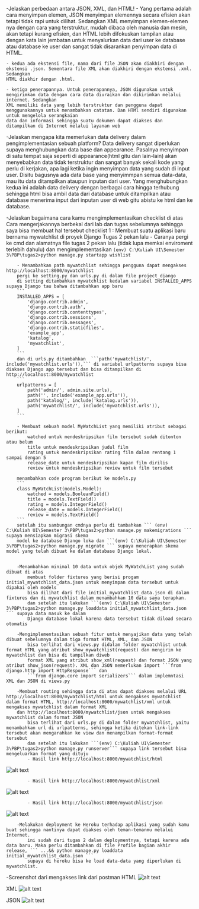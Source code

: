-Jelaskan perbedaan antara JSON, XML, dan HTML!
    - Yang pertama adalah cara menyimpan elemen,  JSON menyimpan elemennya secara efisien akan tetapi tidak rapi untuk dilihat. Sedangkan XML menyimpan 
    elemen-elemen nya dengan cara yang terstruktur, mudah dibaca oleh manusia dan mesin, akan tetapi kurang efisien, dan HTML lebih difokuskan tampilan 
    atau dengan kata lain jembatan untuk menyalurkan data dari user ke database atau database ke user dan sangat tidak disarankan penyimpan data di HTML.

    - kedua ada ekstensi file, nama dari file JSON akan diakhiri dengan ekstensi .json. Sementara file XML akan diakhiri dengan ekstensi .xml. Sedangkan
    HTML diakhir dengan .html.

    - ketiga penerapannya. Untuk penerapannya, JSON digunakan untuk mengirimkan data dengan cara data diuraikan dan dikirimkan melalui internet. Sedangkan 
    XML memiliki data yang lebih terstruktur dan pengguna dapat menggunakannya untuk menambahkan catatan. Dan HTMl sendiri digunakan untuk mengelola serangkaian
    data dan informasi sehingga suatu dokumen dapat diakses dan ditampilkan di Internet melalui layanan web

-Jelaskan mengapa kita memerlukan data delivery dalam pengimplementasian sebuah platform?
    Data delivery sangat diperlukan supaya menghubungkan data base dan appearance. Pasalnya menyimpan di satu tempat saja seperti di appearance(html gitu dan lain-lain) akan 
    menyebabkan data tidak terstruktur dan sangat banyak sekali kode yang perlu di kerjakan, apa lagi ketika ingin menyimpan data yang sudah di input user. Disitu bagusnya ada
    data base yang menyimmpan semua data-data, mau itu data ditampilkan ataupun inputan dari user. Yang menghubungkan kedua ini adalah data delivery dengan berbagai cara hingga terhubung
    sehingga html bisa ambil data dari database untuk ditampilkan atau database menerima input dari inputan user di web gitu abistu ke html dan ke database.

-Jelaskan bagaimana cara kamu mengimplementasikan checklist di atas
    Cara mengerjakannya berbekal dari lab dan tugas sebelumnya sehingga saya bisa membuat hal tersebut
    checklist 1 : Membuat suatu aplikasi baru bernama mywatchlist di proyek Django Tugas 2 pekan lalu
        - Caranya pergi ke cmd dan alamatnya file tugas 2 pekan lalu (tidak lupa memkai enviroment terlebih dahulu) dan mengimplementasikan
        ```(env) C:\Kuliah UI\Semester 3\PBP\tugas2>python manage.py startapp wishlist```

        - Menambahkan path mywatchlist sehingga pengguna dapat mengakses http://localhost:8000/mywatchlist
        pergi ke setting.py dan urls.py di dalam file project_django
        di setting ditambahkan mywatchlist kedalam variabel INSTALLED_APPS supaya Django tau bahwa ditambahkan app baru
        ```
        INSTALLED_APPS = [
            'django.contrib.admin',
            'django.contrib.auth',
            'django.contrib.contenttypes',
            'django.contrib.sessions',
            'django.contrib.messages',
            'django.contrib.staticfiles',
            'example_app',
            'katalog',
            'mywatchlist',
        ]
        ```
        dan di urls.py ditambahkan  ```path('mywatchlist/', include('mywatchlist.urls')),``` di variabel urlpatterns supaya bisa diakses Django app tersebut dan bisa ditampilkan di http://localhost:8000/mywatchlist
        ```
        urlpatterns = [
            path('admin/', admin.site.urls),
            path('', include('example_app.urls')),
            path('katalog/', include('katalog.urls')),
            path('mywatchlist/', include('mywatchlist.urls')),
        ]
        ```

        - Membuat sebuah model MyWatchList yang memiliki atribut sebagai berikut:
            watched untuk mendeskripsikan film tersebut sudah ditonton atau belum
            title untuk mendeskripsikan judul film
            rating untuk mendeskripsikan rating film dalam rentang 1 sampai dengan 5
            release_date untuk mendeskripsikan kapan film dirilis
            review untuk mendeskripsikan review untuk film tersebut

        menambahkan code program berikut ke models.py
        ```
        class MyWatchList(models.Model):
            watched = models.BooleanField()
            title = models.TextField()
            rating = models.IntegerField()
            release_date = models.IntegerField()
            review = models.TextField()
        ```
        setelah itu sambungan cmdnya perlu di tambahkan ``` (env) C:\Kuliah UI\Semester 3\PBP\tugas2>python manage.py makemigrations ``` supaya mensiapkan migrasi skema
        model ke database Django loka dan ```(env) C:\Kuliah UI\Semester 3\PBP\tugas2>python manage.py migrate ``` supaya menerapkan skema model yang telah dibuat ke dalam database Django lokal.
        

        -Menambahkan minimal 10 data untuk objek MyWatchList yang sudah dibuat di atas
            membuat folder fixtures yang berisi progam initial_mywatchlist_data.json untuk menyimpan data tersebut untuk dipakai oleh models
            bisa dilihat dari file initial_mywatchlist_data.json di dalam fixtures dan di mywatchlist dalam menambahkan 10 data saya terapkan.
            dan setelah itu lakukan ```(env) C:\Kuliah UI\Semester 3\PBP\tugas2>python manage.py loaddata initial_mywatchlist_data.json ``` supaya data masuk ke dalam
            Django database lokal karena data tersebut tidak diload secara otomatis
        
        -Mengimplementasikan sebuah fitur untuk menyajikan data yang telah dibuat sebelumnya dalam tiga format HTML, XML, dan JSON
            bisa terlihat dari views.py didalam folder mywatchlist untuk format HTML yang atribut show_mywatchlist(request) dan mengirim ke mywatchlist dan bisa di tampilkan diweb
            format XML yang atribut show_xml(request) dan format JSON yang atribut show_json(request). XML dan JSON memerlukan import ```from django.http import HttpResponse``` dan
            ```from django.core import serializers``` dalam implemntasi XML dan JSON di views.py
        
        -Membuat routing sehingga data di atas dapat diakses melalui URL http://localhost:8000/mywatchlist/html untuk mengakses mywatchlist dalam format HTML, http://localhost:8000/mywatchlist/xml untuk mengakses mywatchlist dalam format XML
        dan http://localhost:8000/mywatchlist/json untuk mengakses mywatchlist dalam format JSON
            bisa terlihat dari urls.py di dalam folder mywatchlist, yaitu menambahkan url di urlpatterns, sehingga ketika ditekan link-link tersebut akan mengarahkan ke view dan menampilkan format-format tersebut
            dan setelah itu lakukan ```(env) C:\Kuliah UI\Semester 3\PBP\tugas2>python manage.py runserver``` supaya link tersebut bisa mengeluarkan format yang dituju
            - Hasil link http://localhost:8000/mywatchlist/html
![alt text](./assets/localhost_mywatchlist_html.png "localhost_mywatchlist_html-image")

            - Hasil link http://localhost:8000/mywatchlist/xml
![alt text](./assets/localhost_mywatchlist_xml.png "localhost_mywatchlist_xml-image")

            - Hasil link http://localhost:8000/mywatchlist/json
![alt text](./assets/localhost_mywatchlist_json.png "localhost_mywatchlist_json-image")


        -Melakukan deployment ke Heroku terhadap aplikasi yang sudah kamu buat sehingga nantinya dapat diakses oleh teman-temanmu melalui Internet.
            ini sudah dari tugas 2 dalam deploymentnya, tetapi karena ada data baru. Maka perlu ditambahkan di file Profile bagian akhir release, ``` ...&& python manage.py loaddata initial_mywatchlist_data.json ```
            supaya di heroku bisa ke load data-data yang diperlukan di mywatchlist.
        

-Screenshot dari mengakses link dari postman
HTML
![alt text](./assets/postman_html.png "postman_html-image")

XML
![alt text](./assets/postman_xml.png "postman_xml-image")

JSON
![alt text](./assets/postman_json.png "postman_json-image")


        

        







